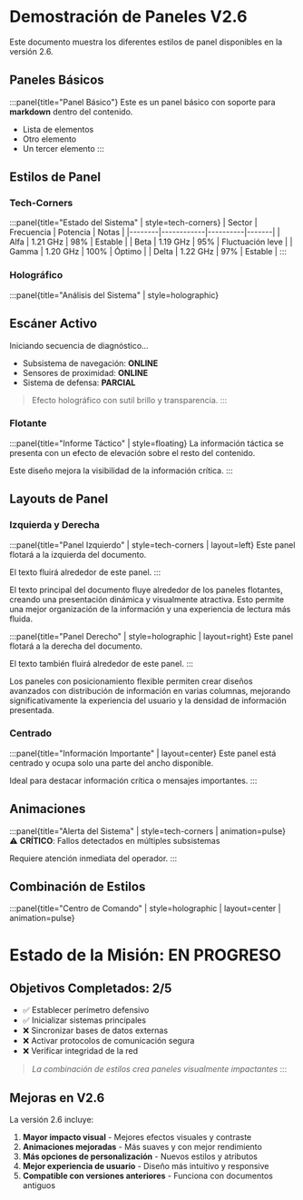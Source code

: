 # Demostración de Paneles V2.6

Este documento muestra los diferentes estilos de panel disponibles en la versión 2.6.

## Paneles Básicos

:::panel{title="Panel Básico"}
Este es un panel básico con soporte para **markdown** dentro del contenido.

- Lista de elementos
- Otro elemento
- Un tercer elemento
:::

## Estilos de Panel 

### Tech-Corners

:::panel{title="Estado del Sistema" | style=tech-corners}
| Sector | Frecuencia | Potencia | Notas |
|--------|------------|----------|-------|
| Alfa   | 1.21 GHz   | 98%      | Estable |
| Beta   | 1.19 GHz   | 95%      | Fluctuación leve |
| Gamma  | 1.20 GHz   | 100%     | Óptimo |
| Delta  | 1.22 GHz   | 97%      | Estable |
:::

### Holográfico

:::panel{title="Análisis del Sistema" | style=holographic}
## Escáner Activo
Iniciando secuencia de diagnóstico...
* Subsistema de navegación: **ONLINE**
* Sensores de proximidad: **ONLINE**
* Sistema de defensa: **PARCIAL**

> Efecto holográfico con sutil brillo y transparencia.
:::

### Flotante

:::panel{title="Informe Táctico" | style=floating}
La información táctica se presenta con un efecto de elevación sobre el resto del contenido.

Este diseño mejora la visibilidad de la información crítica.
:::

## Layouts de Panel

### Izquierda y Derecha

:::panel{title="Panel Izquierdo" | style=tech-corners | layout=left}
Este panel flotará a la izquierda del documento.

El texto fluirá alrededor de este panel.
:::

El texto principal del documento fluye alrededor de los paneles flotantes, creando una presentación dinámica y visualmente atractiva. Esto permite una mejor organización de la información y una experiencia de lectura más fluida.

:::panel{title="Panel Derecho" | style=holographic | layout=right}
Este panel flotará a la derecha del documento.

El texto también fluirá alrededor de este panel.
:::

Los paneles con posicionamiento flexible permiten crear diseños avanzados con distribución de información en varias columnas, mejorando significativamente la experiencia del usuario y la densidad de información presentada.

<div class="clearfix"></div>

### Centrado

:::panel{title="Información Importante" | layout=center}
Este panel está centrado y ocupa solo una parte del ancho disponible.

Ideal para destacar información crítica o mensajes importantes.
:::

## Animaciones

:::panel{title="Alerta del Sistema" | style=tech-corners | animation=pulse}
⚠️ **CRÍTICO**: Fallos detectados en múltiples subsistemas

Requiere atención inmediata del operador.
:::

## Combinación de Estilos

:::panel{title="Centro de Comando" | style=holographic | layout=center | animation=pulse}
# Estado de la Misión: EN PROGRESO

## Objetivos Completados: 2/5
- ✅ Establecer perímetro defensivo
- ✅ Inicializar sistemas principales
- ❌ Sincronizar bases de datos externas
- ❌ Activar protocolos de comunicación segura
- ❌ Verificar integridad de la red

> *La combinación de estilos crea paneles visualmente impactantes*
:::

## Mejoras en V2.6

La versión 2.6 incluye:

1. **Mayor impacto visual** - Mejores efectos visuales y contraste
2. **Animaciones mejoradas** - Más suaves y con mejor rendimiento
3. **Más opciones de personalización** - Nuevos estilos y atributos
4. **Mejor experiencia de usuario** - Diseño más intuitivo y responsive
5. **Compatible con versiones anteriores** - Funciona con documentos antiguos 